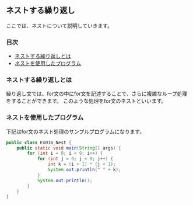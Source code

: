 ## ネストする繰り返し
ここでは、ネストについて説明していきます。

### 目次
* [ネストする繰り返しとは](#sec1)
* [ネストを使用したプログラム](#sec2)

### <a name="sec1"></a>ネストする繰り返しとは
繰り返し文では、for文の中にfor文を記述することで、さらに複雑なループ処理をすることができます。
このような処理をfor文のネストといいます。


### <a name="sec2"></a>ネストを使用したプログラム
下記はfor文のネスト処理のサンプルプログラムになります。

```java
public class Ex016_Nest {
	public static void main(String[] args) {
		for (int i = 0; i < 9; i++) {
			for (int j = 0; j < 9; j++) {
				int k = (i + 1) * (j + 1);
				System.out.println(" " + k);
			}
			System.out.println();
		}
	}
}
```

